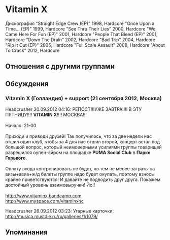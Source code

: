 # Vitamin X

Дискография
"Straight Edge Crew (EP)" 1998, Hardcore
"Once Upon a Time... (EP)" 1999, Hardcore
"See Thru Their Lies" 2000, Hardcore
"We Came Here For Fun (EP)" 2001, Hardcore
"People That Bleed (EP)" 2001, Hardcore
"Down The Drain" 2002, Hardcore
"Bad Trip" 2004, Hardcore
"Rip It Out (EP)" 2005, Hardcore
"Full Scale Assault" 2008, Hardcore
"About To Crack" 2012, Hardcore

## Отношения с другими группами


## Обсуждения

### Vitamin X (Голландия) + support (21 сентября 2012, Москва)

Headcrusher 20.09.2012 04:16:
РЕПОСТ!!!УЖЕ ЗАВТРА!!!! В ЭТУ ПЯТНИЦУ!!!! <B>VITAMIN X</B>!!!! МОСКВА!!!<BR><BR>Начало: 21-00<BR><BR>Приходи и приводи друзей! Так получилось, что за две недели нас отшил один клуб, чтобы за 4 дня нас отшил второй, концерт встал под большой вопрос, который неимоверными усилиями группы товарищей разрешился оупен-эйром на площадке <B>PUMA Social Club</B> в <B>Парке Горького</B>. <BR><BR>Оплату входа контролировать не будет, но тем не менее затраты на визы+авиа+ж/д билеты группе надо будет окупать, поэтому взносы крайне приветствуются! И давайте не подводить друг друга. Покажем достойный уровень взаимовыручки! Йо!!<BR><BR><A HREF="http://www.vitaminx.bandcamp.com" TARGET="_blank">http://www.vitaminx.bandcamp.com</A><BR><A HREF="http://www.myspace.com/vitaminxhc" TARGET="_blank">http://www.myspace.com/vitaminxhc</A>

Headcrusher 26.09.2012 03:23:
Угарные карточки: <A HREF="http://musica.mustdie.ru/ru/galleries/1/1079/" TARGET="_blank">http://musica.mustdie.ru/ru/galleries/1/1079/</A>



## Упоминания

